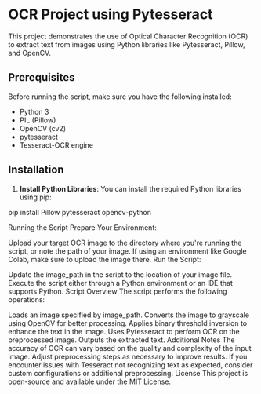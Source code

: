 # OCR Project using Pytesseract

This project demonstrates the use of Optical Character Recognition (OCR) to extract text from images using Python libraries like Pytesseract, Pillow, and OpenCV.

## Prerequisites

Before running the script, make sure you have the following installed:
- Python 3
- PIL (Pillow)
- OpenCV (cv2)
- pytesseract
- Tesseract-OCR engine

## Installation

1. **Install Python Libraries**: You can install the required Python libraries using pip:

 
pip install Pillow pytesseract opencv-python

Running the Script
Prepare Your Environment:

Upload your target OCR image to the directory where you're running the script, or note the path of your image.
If using an environment like Google Colab, make sure to upload the image there.
Run the Script:

Update the image_path in the script to the location of your image file.
Execute the script either through a Python environment or an IDE that supports Python.
Script Overview
The script performs the following operations:

Loads an image specified by image_path.
Converts the image to grayscale using OpenCV for better processing.
Applies binary threshold inversion to enhance the text in the image.
Uses Pytesseract to perform OCR on the preprocessed image.
Outputs the extracted text.
Additional Notes
The accuracy of OCR can vary based on the quality and complexity of the input image. Adjust preprocessing steps as necessary to improve results.
If you encounter issues with Tesseract not recognizing text as expected, consider custom configurations or additional preprocessing.
License
This project is open-source and available under the MIT License.
